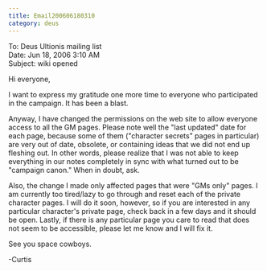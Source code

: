 ```yaml
---
title: Email200606180310
category: deus
---
```

To: Deus Ultionis mailing list
<br>Date: Jun 18, 2006 3:10 AM
<br>Subject: wiki opened

Hi everyone,

I want to express my gratitude one more time to everyone who participated in the campaign. It has been a blast.

Anyway, I have changed the permissions on the web site to allow everyone access to all the GM pages. Please note well the &quot;last updated&quot; date for each page, because some of them (&quot;character secrets&quot; pages in particular) are very out of date, obsolete, or containing ideas that we did not end up fleshing out. In other words, please realize that I was not able to keep everything in our notes completely in sync with what turned out to be &quot;campaign canon.&quot; When in doubt, ask.

Also, the change I made only affected pages that were &quot;GMs only&quot; pages. I am currently too tired/lazy to go through and reset each of the private character pages. I will do it soon, however, so if you are interested in any particular character's private page, check back in a few days and it should be open. Lastly, if there is any particular page you care to read that does not seem to be accessible, please let me know and I will fix it.

See you space cowboys.

-Curtis
